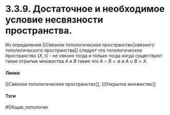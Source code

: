 # 3.3.9. Достаточное и необходимое условие несвязности пространства.
Из определения [[Связное топологическое пространство|связного топологического пространства]] следует что топологическое пространство $(X,\tau)$ - не связно тогда и только тогда когда существуют такие отрытые множества $A$ и $B$ такие что $A\cap B=\emptyset$ и $A\cup B=X$.

#### Линки 
[[Связное топологическое пространство]],
[[Открытое множество]] 
#### Тэги 
 #Общая_топология